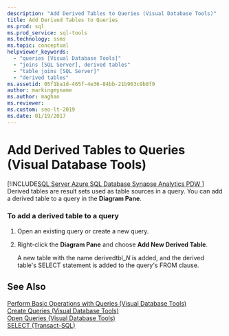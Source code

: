 ```yaml
---
description: "Add Derived Tables to Queries (Visual Database Tools)"
title: Add Derived Tables to Queries
ms.prod: sql
ms.prod_service: sql-tools
ms.technology: ssms
ms.topic: conceptual
helpviewer_keywords: 
  - "queries [Visual Database Tools]"
  - "joins [SQL Server], derived tables"
  - "table joins [SQL Server]"
  - "derived tables"
ms.assetid: 05f1ba1d-465f-4e36-84bb-21b963c9b8f9
author: markingmyname
ms.author: maghan
ms.reviewer: 
ms.custom: seo-lt-2019
ms.date: 01/19/2017
---
```


# Add Derived Tables to Queries (Visual Database Tools)

[!INCLUDE[SQL Server Azure SQL Database Synapse Analytics PDW ](../../includes/applies-to-version/sql-asdb-asdbmi-asa-pdw.md)]
Derived tables are result sets used as table sources in a query. You can add a derived table to a query in the **Diagram Pane**.  
  
### To add a derived table to a query  
  
1.  Open an existing query or create a new query.  
  
2.  Right-click the **Diagram Pane** and choose **Add New Derived Table**.  
  
    A new table with the name derivedtbl_*N* is added, and the derived table's SELECT statement is added to the query's FROM clause.  
  
## See Also  
[Perform Basic Operations with Queries &#40;Visual Database Tools&#41;](../../ssms/visual-db-tools/perform-basic-operations-with-queries-visual-database-tools.md)  
[Create Queries &#40;Visual Database Tools&#41;](../../ssms/visual-db-tools/create-queries-visual-database-tools.md)  
[Open Queries &#40;Visual Database Tools&#41;](../../ssms/visual-db-tools/open-queries-visual-database-tools.md)  
[SELECT (Transact-SQL)](https://msdn.microsoft.com/dc85caea-54d1-49af-b166-f3aa2f3a93d0)  
  
